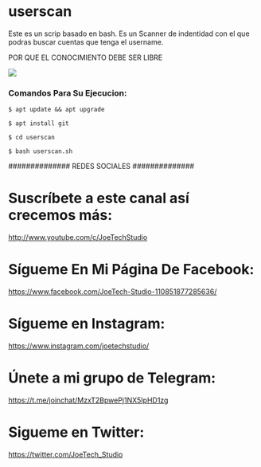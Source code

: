 # userscan
Este es un scrip basado en bash. Es un Scanner de indentidad con el que podras buscar cuentas que tenga el username.

POR QUE EL CONOCIMIENTO DEBE SER LIBRE

![](https://i.imgur.com/F7IMkmX.jpg)

### Comandos Para Su Ejecucion:
```
$ apt update && apt upgrade

$ apt install git

$ cd userscan

$ bash userscan.sh
```

############## REDES SOCIALES ##############

# Suscríbete a este canal así crecemos más:
http://www.youtube.com/c/JoeTechStudio

# Sígueme En Mi Página De Facebook:
https://www.facebook.com/JoeTech-Studio-110851877285636/

# Sígueme en Instagram: 
https://www.instagram.com/joetechstudio/

# Únete a mi grupo de Telegram:
https://t.me/joinchat/MzxT2BpwePj1NX5IpHD1zg

# Sigueme en Twitter:
https://twitter.com/JoeTech_Studio
